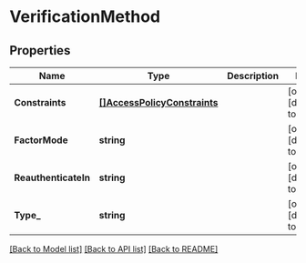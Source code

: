 # VerificationMethod

## Properties
Name | Type | Description | Notes
------------ | ------------- | ------------- | -------------
**Constraints** | [**[]AccessPolicyConstraints**](AccessPolicyConstraints.md) |  | [optional] [default to null]
**FactorMode** | **string** |  | [optional] [default to null]
**ReauthenticateIn** | **string** |  | [optional] [default to null]
**Type_** | **string** |  | [optional] [default to null]

[[Back to Model list]](../README.md#documentation-for-models) [[Back to API list]](../README.md#documentation-for-api-endpoints) [[Back to README]](../README.md)

